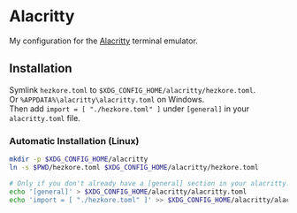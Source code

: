 # Alacritty

My configuration for the [Alacritty](https://alacritty.org) terminal emulator.

## Installation

Symlink `hezkore.toml` to `$XDG_CONFIG_HOME/alacritty/hezkore.toml`.\
Or `%APPDATA%\alacritty\alacritty.toml` on Windows.\
Then add `import = [ "./hezkore.toml" ]` under `[general]` in your `alacritty.toml` file.

### Automatic Installation (Linux)

```bash
mkdir -p $XDG_CONFIG_HOME/alacritty
ln -s $PWD/hezkore.toml $XDG_CONFIG_HOME/alacritty/hezkore.toml

# Only if you don't already have a [general] section in your alacritty.toml
echo '[general]' > $XDG_CONFIG_HOME/alacritty/alacritty.toml
echo 'import = [ "./hezkore.toml" ]' >> $XDG_CONFIG_HOME/alacritty/alacritty.toml
```
